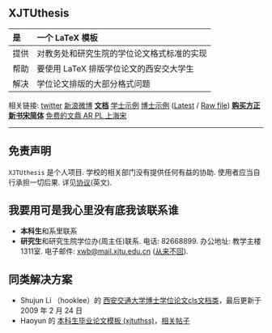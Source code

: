 ## XJTUthesis ##

| 是           | 一个 LaTeX 模板                              |
|:--------------|:-------------------------------------------------|
| 提供         | 对教务处和研究生院的学位论文格式标准的实现   |
| 帮助         | 要使用 LaTeX 排版学位论文的西安交大学生      |
| 解决         | 学位论文排版的大部分格式问题                 |

相关链接: [twitter](https://twitter.com/xjtuthesis) [新浪微博](http://weibo.com/xjtuthesis) **[文档](http://code.google.com/p/xjtuthesis/wiki/Landing?tm=6)** [学士示例](http://multiple1902.googlecode.com/files/bachelor.pdf) [博士示例](http://multiple1902.googlecode.com/files/doctor.pdf) ([Latest](http://code.google.com/p/xjtuthesis/source/browse/base/xjtuthesis.cls) / [Raw file](http://xjtuthesis.googlecode.com/hg/base/xjtuthesis.cls)) **[购买方正新书宋简体](http://item.taobao.com/item.htm?id=20077875366)** [免费的文鼎 AR PL 上海宋](http://www.freedesktop.org/wiki/Software/CJKUnifonts/Download/)


---


## 免责声明 ##

`XJTUthesis` 是个人项目. 学校的相关部门没有提供任何有益的协助. 使用者应当自行承担一切后果. 详见[协议](https://xjtuthesis.googlecode.com/hg/LICENSE)(英文).

## 我要用可是我心里没有底我该联系谁 ##

  * **本科生**和系里联系
  * **研究生**和研究生院学位办(周主任)联系. 电话: 82668899. 办公地址: 教学主楼1311室. 电子邮件: xwb@mail.xjtu.edu.cn ([从来不回](https://code.google.com/p/xjtuthesis/wiki/Letters)).

## 同类解决方案 ##

  * Shujun Li （hooklee）的 [西安交通大学博士学位论文cls文档类](http://www.hooklee.com/default.asp?t=TeX%2FLaTeX)，最后更新于 2009 年 2 月 24 日
  * Haoyun 的 [本科生毕业论文模板 (xjtuthss)](http://xjtuthesis.sinaapp.com/)，[相关帖子](http://bbs.xjtu.edu.cn/BMY/con?B=thesis&F=M.1367163286.A)